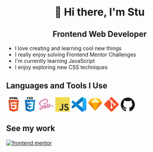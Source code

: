 <h1 align="center">👋 Hi there, I'm Stu</h1>
<h2 align="center">Frontend Web Developer</h2>

- I love creating and learning cool new things
- I really enjoy solving Frontend Mentor Challenges
- I'm currently learning JavaScript
- I enjoy exploring new CSS techniques

## Languages and Tools I Use

<p>
  <img src="https://raw.githubusercontent.com/devicons/devicon/master/icons/html5/html5-original-wordmark.svg" alt="html5" width="40" height="40" />
  <img src="https://raw.githubusercontent.com/devicons/devicon/master/icons/css3/css3-original-wordmark.svg" alt="css3" width="40" height="40"/>
  <img src="https://raw.githubusercontent.com/devicons/devicon/master/icons/sass/sass-original.svg" alt="sass" width="40" height="40" />
  <img src="https://raw.githubusercontent.com/devicons/devicon/master/icons/javascript/javascript-original.svg" alt="javascript" width="40" height="40" />
  <img src="https://raw.githubusercontent.com/devicons/devicon/master/icons/vscode/vscode-original.svg" alt="vscode" width="40" height="40" />
  <img src="https://raw.githubusercontent.com/devicons/devicon/master/icons/sketch/sketch-original.svg" alt="sketch" width="40" height="40" />
  <img src="https://raw.githubusercontent.com/devicons/devicon/master/icons/git/git-original.svg" alt="git" width="40" height="40" />
  <img src="https://raw.githubusercontent.com/devicons/devicon/master/icons/github/github-original.svg" alt="github" width="40" height="40" />
</p>

## See my work

<p>
  <a href="https://www.frontendmentor.io/profile/frontendstu">
    <img src="https://www.frontendmentor.io/static/images/logo-desktop.svg" alt="frontend mentor" width="200" />
  </a>
</p>
